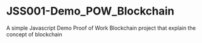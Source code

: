 # JSS001-Demo_POW_Blockchain
A simple Javascript Demo Proof of Work Blockchain project that explain the concept of blockchain
